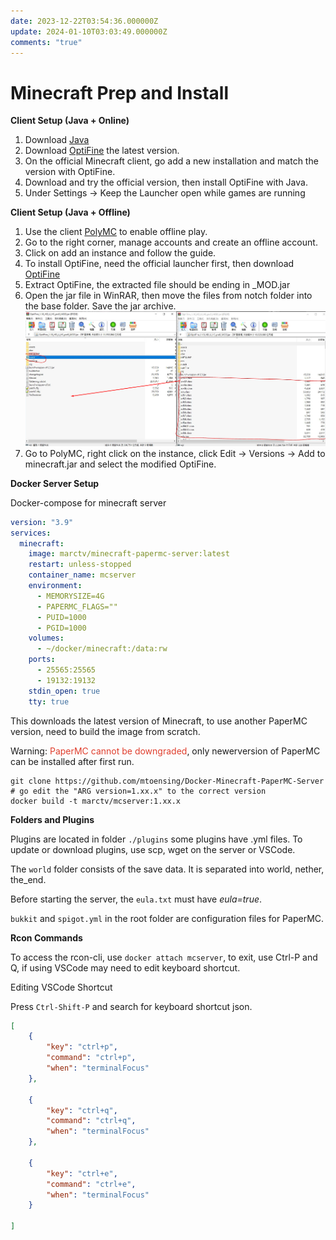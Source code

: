 ```yaml
---
date: 2023-12-22T03:54:36.000000Z
update: 2024-01-10T03:03:49.000000Z
comments: "true"
---
```

# Minecraft Prep and Install

**Client Setup (Java + Online)**

1. Download [Java](https://www.java.com/download/ie_manual.jsp)
2. Download [OptiFine](https://optifine.net/downloads) the latest version.
3. On the official Minecraft client, go add a new installation and match the version with OptiFine.
4. Download and try the official version, then install OptiFine with Java.
5. Under Settings -&gt; Keep the Launcher open while games are running

**Client Setup (Java + Offline)**

1. Use the client [PolyMC](https://github.com/fn2006/PollyMC/releases/) to enable offline play.
2. Go to the right corner, manage accounts and create an offline account.
3. Click on add an instance and follow the guide.
4. To install OptiFine, need the official launcher first, then download [OptiFine](https://optifine.net/downloads)
5. Extract OptiFine, the extracted file should be ending in \_MOD.jar
6. Open the jar file in WinRAR, then move the files from notch folder into the base folder. Save the jar archive.![](assets/gallery/2024-01/image.png)
7. Go to PolyMC, right click on the instance, click Edit -&gt; Versions -&gt; Add to minecraft.jar and select the modified OptiFine.

**Docker Server Setup**

Docker-compose for minecraft server

```yaml
version: "3.9"
services:
  minecraft:
    image: marctv/minecraft-papermc-server:latest
    restart: unless-stopped
    container_name: mcserver
    environment:
      - MEMORYSIZE=4G
      - PAPERMC_FLAGS=""
      - PUID=1000
      - PGID=1000
    volumes:
      - ~/docker/minecraft:/data:rw
    ports:
      - 25565:25565
      - 19132:19132
    stdin_open: true
    tty: true
```

This downloads the latest version of Minecraft, to use another PaperMC version, need to build the image from scratch.

Warning: <span style="color: rgb(224, 62, 45);">PaperMC cannot be downgraded</span>, only newerversion of PaperMC can be installed after first run.

```shell
git clone https://github.com/mtoensing/Docker-Minecraft-PaperMC-Server
# go edit the "ARG version=1.xx.x" to the correct version
docker build -t marctv/mcserver:1.xx.x
```

**Folders and Plugins**

Plugins are located in folder `./plugins` some plugins have .yml files. To update or download plugins, use scp, wget on the server or VSCode.

The `world` folder consists of the save data. It is separated into world, nether, the\_end.

Before starting the server, the `eula.txt` must have *eula=true*.

`bukkit` and `spigot.yml` in the root folder are configuration files for PaperMC.

**Rcon Commands**

To access the rcon-cli, use `docker attach mcserver`, to exit, use Ctrl-P and Q, if using VSCode may need to edit keyboard shortcut.

Editing VSCode Shortcut

Press `Ctrl-Shift-P` and search for keyboard shortcut json.

```json
[
    {
        "key": "ctrl+p",
        "command": "ctrl+p",
        "when": "terminalFocus"
    },

    {
        "key": "ctrl+q",
        "command": "ctrl+q",
        "when": "terminalFocus"
    },

    {
        "key": "ctrl+e",
        "command": "ctrl+e",
        "when": "terminalFocus"
    }

]
```